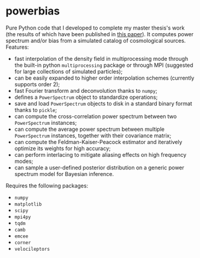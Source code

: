 # powerbias
Pure Python code that I developed to complete my master thesis's work (the results of which have been published in [this paper](https://doi.org/10.1093/mnras/stae893)). It computes power spectrum and/or bias from a simulated catalog of cosmological sources.
Features:
 - fast interpolation of the density field in multiprocessing mode through the built-in python `multiprocessing` package or through MPI (suggested for large collections of simulated particles);
 - can be easily expanded to higher order interpolation schemes (currently supports order 2);
 - fast Fourier transform and deconvolution thanks to `numpy`;
 - defines a `PowerSpectrum` object to standardize operations;
 - save and load `PowerSpectrum` objects to disk in a standard binary format thanks to `pickle`;
 - can compute the cross-correlation power spectrum between two `PowerSpectrum` instances;
 - can compute the average power spectrum between multiple `PowerSpectrum` instances, together with their covariance matrix;
 - can compute the Feldman-Kaiser-Peacock estimator and iteratively optimize its weights for high accuracy;
 - can perform interlacing to mitigate aliasing effects on high frequency modes;
 - can sample a user-defined posterior distribution on a generic power spectrum model for Bayesian inference.

Requires the following packages:
 - `numpy`
 - `matplotlib`
 - `scipy`
 - `mpi4py`
 - `tqdm`
 - `camb`
 - `emcee`
 - `corner`
 - `velocileptors`
